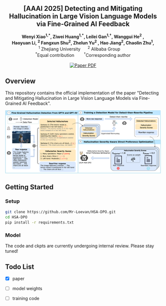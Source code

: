 <!-- # magic-edit.github.io -->

<p align="center">
  <h2 align="center">[AAAI 2025] Detecting and Mitigating Hallucination in Large Vision Language Models via Fine-Grained AI Feedback
</h2>
  <p align="center">
    <a><strong>Wenyi Xiao<sup>1,*</sup>, </strong></a>
    <a><strong>Ziwei Huang<sup>1,*</sup>, </strong></a>
    <a><strong>Leilei Gan<sup>1,†</sup>, </strong></a>
    <a><strong>Wanggui He<sup>2</sup> , </strong></a>
    <br>
    <a><strong>Haoyuan Li, <sup>2</sup> </strong></a>
    <a><strong>Fangxun Shu<sup>2</sup>,  </strong></a>
    <a><strong>Zhelun Yu<sup>2</sup> , </strong></a>
    <a><strong>Hao Jiang<sup>2</sup>, </strong></a>
    <a><strong>Chaolin Zhu<sup>1</sup>,  </strong></a>
    <br>
    <sup>1</sup> Zhejiang University&nbsp;&nbsp;&nbsp;&nbsp;&nbsp;&nbsp;<sup>2</sup> Alibaba Group&nbsp;&nbsp;&nbsp;&nbsp;&nbsp;&nbsp
    <br>
    <sup>*</sup>Equal contribution &nbsp;&nbsp;&nbsp;&nbsp;&nbsp;&nbsp <sup>†</sup>Corresponding author
    </br>
    </br>
        <a href="https://arxiv.org/pdf/2404.14233">
        <img src='https://img.shields.io/badge/arxiv-preprint-red' alt='Paper PDF'></a>
  </p>
</p>


<!-- <p align="center"><b>We will release the code soon!</b></p> -->


## Overview

This repository contains the official implementation of the paper "Detecting and Mitigating Hallucination in Large Vision Language Models via Fine-Grained AI Feedback".

![model](assets/1.png)

## Getting Started

### Setup

```bash
git clone https://github.com/Mr-Loevan/HSA-DPO.git
cd HSA-DPO
pip install -r requirements.txt
```

### Model

The code and ckpts are currently undergoing internal review. Please stay tuned!


## Todo List

- [x] paper
- [ ] model weights
- [ ] training code

